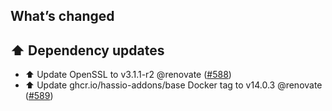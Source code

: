 ## What’s changed

## ⬆️ Dependency updates

- ⬆️ Update OpenSSL to v3.1.1-r2 @renovate ([#588](https://github.com/hassio-addons/addon-ssh/pull/588))
- ⬆️ Update ghcr.io/hassio-addons/base Docker tag to v14.0.3 @renovate ([#589](https://github.com/hassio-addons/addon-ssh/pull/589))
